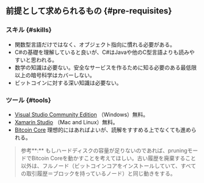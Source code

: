 ## 前提として求められるもの {#pre-requisites}

### スキル {#skills}

* 関数型言語だけではなく、オブジェクト指向に慣れる必要がある。
* C\#の基礎を理解していると良いが、C\#はJavaや他のC型言語よりも読みやすいと思われる。
* 数学の知識は必要ない。安全なサービスを作るために知る必要のある最低限以上の暗号科学はカバーしない。
* ビットコインに対する深い知識は必要ない。

### ツール {#tools}

* [Visual Studio Community Edition](https://www.visualstudio.com/) （Windows）無料。
* [Xamarin Studio](https://store.xamarin.com) （Mac and Linux）無料。
* [Bitcoin Core](https://bitcoin.org/en/bitcoin-core/) 理想的にはあればよいが、読解をすすめる上でなくても進められる。

> 参考**:** もしハードディスクの容量が足りないのであれば、pruningモードでBitcoin Coreを動かすことを考えてほしい。古い履歴を廃棄すること以外は、フルノード（ビットコインコアをインストールしていて、すべての取引履歴＝ブロックを持っているノード）と同じ動きをする。



